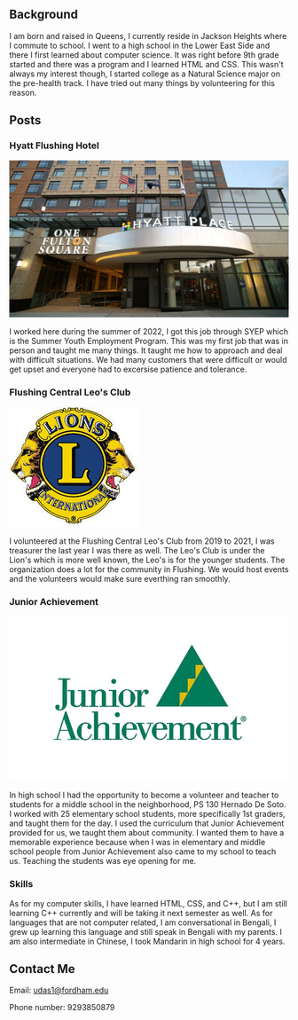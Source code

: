 ## Background 

I am born and raised in Queens, I currently reside in Jackson Heights where I commute to school. I went to a high school in the Lower East Side and there I first learned about computer science. It was right before 9th grade started and there was a program and I learned HTML and CSS. This wasn't always my interest though, I started college as a Natural Science major on the pre-health track. I have tried out many things by volunteering for this reason.

## Posts
### Hyatt Flushing Hotel
![hyatt hotel](image.png)

I worked here during the summer of 2022, I got this job through SYEP which is the Summer Youth Employment Program. This was my first job that was in person and taught me many things. It taught me how to approach and deal with difficult situations. We had many customers that were difficult or would get upset and everyone had to excersise patience and tolerance. 

### Flushing Central Leo's Club
![leos club](lions.jpeg)

I volunteered at the Flushing Central Leo's Club from 2019 to 2021, I was treasurer the last year I was there as well. The Leo's Club is under the Lion's which is more well known, the Leo's is for the younger students. The organization does a lot for the community in Flushing. We would host events and the volunteers would make sure everthing ran smoothly. 

### Junior Achievement 

![junior achievement](juniorachievement.webp)

In high school I had the opportunity to become a volunteer and teacher to students for a middle school in the neighborhood, PS 130 Hernado De Soto. I worked with 25 elementary school students, more specifically 1st graders, and taught them for the day. I used the curriculum that Junior Achievement provided for us, we taught them about community. I wanted them to have a memorable experience because when I was in elementary and middle school people from Junior Achievement also came to my school to teach us. Teaching the students was eye opening for me. 

### Skills

As for my computer skills, I have learned HTML, CSS, and C++, but I am still learning C++ currently and will be taking it next semester as well. As for languages that are not computer related, I am conversational in Bengali, I grew up learning this language and still speak in Bengali with my parents. I am also intermediate in Chinese, I took Mandarin in high school for 4 years. 

## Contact Me

Email: udas1@fordham.edu

Phone number: 9293850879
